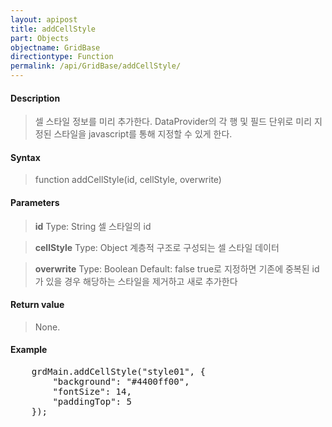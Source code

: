 ```yaml
---
layout: apipost
title: addCellStyle
part: Objects
objectname: GridBase
directiontype: Function
permalink: /api/GridBase/addCellStyle/
---
```



#### Description

> 셀 스타일 정보를 미리 추가한다.
> DataProvider의 각 행 및 필드 단위로 미리 지정된 스타일을 javascript를 통해 지정할 수 있게 한다.

#### Syntax

> function addCellStyle(id, cellStyle, overwrite)

#### Parameters

> **id**
> Type: String
> 셀 스타일의 id

> **cellStyle**
> Type: Object
> 계층적 구조로 구성되는 셀 스타일 데이터

> **overwrite**
> Type: Boolean
> Default: false
> true로 지정하면 기존에 중복된 id가 있을 경우 해당하는 스타일을 제거하고 새로 추가한다

#### Return value

> None.

#### Example

<pre class="prettyprint">
    grdMain.addCellStyle("style01", {
        "background": "#4400ff00",
        "fontSize": 14,
        "paddingTop": 5
    });
</pre>

